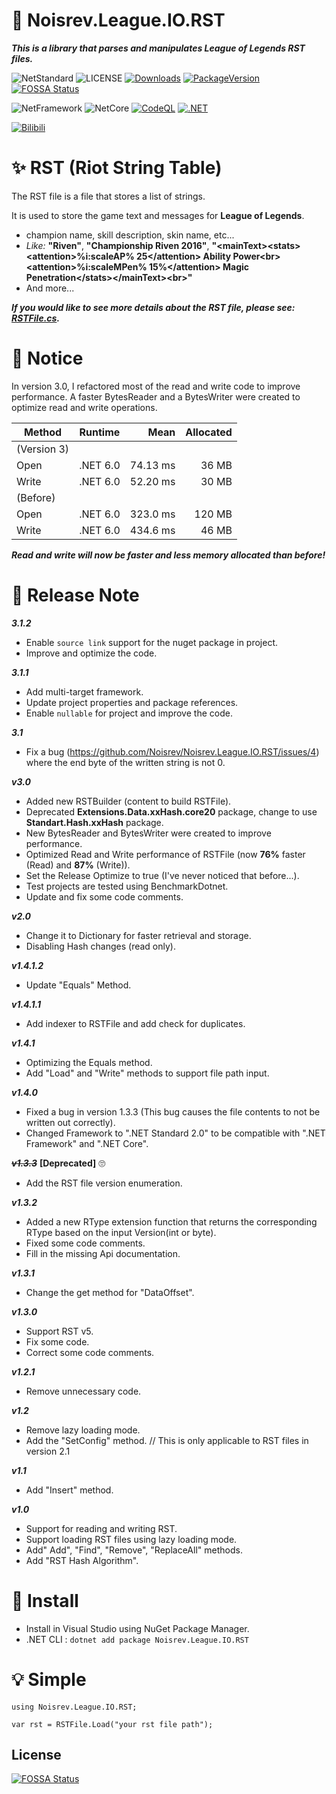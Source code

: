 # 📖 Noisrev.League.IO.RST

***This is a library that parses and manipulates League of Legends RST files.***

![NetStandard](https://img.shields.io/badge/.Net%20Standard-v2.0-brightgreen) ![LICENSE](https://img.shields.io/github/license/noisrev/noisrev.league.io.rst) [![Downloads](https://img.shields.io/nuget/dt/noisrev.league.io.rst)](https://www.nuget.org/stats/packages/Noisrev.League.IO.RST?groupby=Version) [![PackageVersion](https://img.shields.io/nuget/v/noisrev.league.io.rst)](https://www.nuget.org/packages/Noisrev.League.IO.RST/)
[![FOSSA Status](https://app.fossa.com/api/projects/git%2Bgithub.com%2FNoisrev%2FNoisrev.League.IO.RST.svg?type=shield)](https://app.fossa.com/projects/git%2Bgithub.com%2FNoisrev%2FNoisrev.League.IO.RST?ref=badge_shield)

![NetFramework](https://img.shields.io/badge/.Net%20Framework->=4.6.1-green) ![NetCore](https://img.shields.io/badge/.Net%20Core->=v2.0-blue) [![CodeQL](https://github.com/Noisrev/Noisrev.League.IO.RST/actions/workflows/codeql-analysis.yml/badge.svg)](https://github.com/Noisrev/Noisrev.League.IO.RST/actions/workflows/codeql-analysis.yml) [![.NET](https://github.com/Noisrev/Noisrev.League.IO.RST/actions/workflows/dotnet.yml/badge.svg)](https://github.com/Noisrev/Noisrev.League.IO.RST/actions/workflows/dotnet.yml)

[![Bilibili](https://img.shields.io/badge/dynamic/json?color=ff69b4&label=bilibili&query=%24.data.totalSubs&url=https%3A%2F%2Fapi.spencerwoo.com%2Fsubstats%2F%3Fsource%3Dbilibili%26queryKey%3D176863848)](https://space.bilibili.com/176863848)

# ✨ RST (Riot String Table) 
The RST file is a file that stores a list of strings.

It is used to store the game text and messages for **League of Legends**.
- champion name, skill description, skin name, etc...
- *Like:* **"Riven"**, **"Championship Riven 2016"**, **"\<mainText>\<stats>\<attention>%i:scaleAP% 25\</attention> Ability Power\<br>\<attention>%i:scaleMPen% 15%\</attention> Magic Penetration\</stats>\</mainText>\<br>"**
- And more...

***If you would like to see more details about the RST file, please see: [RSTFile.cs](Noisrev.League.IO.RST/RSTFile.cs).***

# 📢 Notice

In version 3.0, I refactored most of the read and write code to improve performance.
A faster BytesReader and a BytesWriter were created to optimize read and write operations.

| Method |              Runtime |      Mean | Allocated |
|------- |--------------------- |----------:|----------:|
| (Version 3)
|   Open |             .NET 6.0 |  74.13 ms |     36 MB |
|  Write |             .NET 6.0 |  52.20 ms |     30 MB |
| (Before)
|   Open |             .NET 6.0 |  323.0 ms |    120 MB |
|  Write |             .NET 6.0 |  434.6 ms |     46 MB |

***Read and write will now be faster and less memory allocated than before!***

# 🎉 Release Note

***3.1.2***
- Enable `source link` support for the nuget package in project.
- Improve and optimize the code.

***3.1.1***
- Add multi-target framework.
- Update project properties and package references.
- Enable `nullable` for project and improve the code.

***3.1***
- Fix a bug (https://github.com/Noisrev/Noisrev.League.IO.RST/issues/4) where the end byte of the written string is not 0.

***v3.0***
- Added new RSTBuilder (content to build RSTFile).
- Deprecated **Extensions.Data.xxHash.core20** package, change to use **Standart.Hash.xxHash** package.
- New BytesReader and BytesWriter were created to improve performance.
- Optimized Read and Write performance of RSTFile (now **76%** faster (Read) and **87%** (Write)).
- Set the Release Optimize to true (I've never noticed that before...).
- Test projects are tested using BenchmarkDotnet.
- Update and fix some code comments.

***v2.0***
- Change it to Dictionary for faster retrieval and storage.
- Disabling Hash changes (read only).

***v1.4.1.2***
- Update "Equals" Method.

***v1.4.1.1***
- Add indexer to RSTFile and add check for duplicates.

***v1.4.1***
- Optimizing the Equals method.
- Add "Load" and "Write" methods to support file path input.

***v1.4.0***
- Fixed a bug in version 1.3.3 (This bug causes the file contents to not be written out correctly).
- Changed Framework to ".NET Standard 2.0" to be compatible with ".NET Framework" and ".NET Core".

***~~v1.3.3~~*** **[Deprecated]** 🙄
- Add the RST file version enumeration.

***v1.3.2***
- Added a new RType extension function that returns the corresponding RType based on the input Version(int or byte).
- Fixed some code comments.
- Fill in the missing Api documentation.

***v1.3.1***
- Change the get method for "DataOffset".

***v1.3.0***
- Support RST v5.
- Fix some code.
- Correct some code comments.

***v1.2.1***
- Remove unnecessary code.

***v1.2***
- Remove lazy loading mode.
- Add the "SetConfig" method. // This is only applicable to RST files in version 2.1

***v1.1***
- Add "Insert" method.

***v1.0***
- Support for reading and writing RST.
- Support loading RST files using lazy loading mode.
- Add" Add", "Find", "Remove", "ReplaceAll" methods.
- Add "RST Hash Algorithm".

# 🚀 Install
- Install in Visual Studio using NuGet Package Manager.
- .NET CLI : `dotnet add package Noisrev.League.IO.RST`

# 💡 Simple
```
using Noisrev.League.IO.RST;

var rst = RSTFile.Load("your rst file path");
```


## License
[![FOSSA Status](https://app.fossa.com/api/projects/git%2Bgithub.com%2FNoisrev%2FNoisrev.League.IO.RST.svg?type=large)](https://app.fossa.com/projects/git%2Bgithub.com%2FNoisrev%2FNoisrev.League.IO.RST?ref=badge_large)
